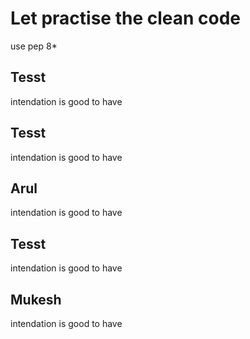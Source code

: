 # Let practise the clean code

use pep 8*

## Tesst
intendation is good to have


## Tesst
intendation is good to have


## Arul
intendation is good to have


## Tesst
intendation is good to have


## Mukesh
intendation is good to have